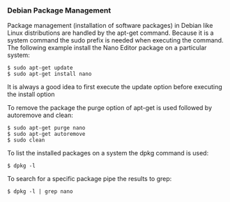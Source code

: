 ### Debian Package Management

Package management (installation of software packages) in Debian like Linux distributions are handled by the apt-get command.
Because it is a system command the sudo prefix is needed when executing the command. The following example install the Nano Editor
package on a particular system:

```
$ sudo apt-get update
$ sudo apt-get install nano
```

It is always a good idea to first execute the update option before executing the install option

To remove the package the purge option of apt-get is used followed by autoremove and clean:

```
$ sudo apt-get purge nano
$ sudo apt-get autoremove
$ sudo clean
```

To list the installed packages on a system the dpkg command is used:

```
$ dpkg -l
```

To search for a specific package pipe the results to grep:

```
$ dpkg -l | grep nano
```
